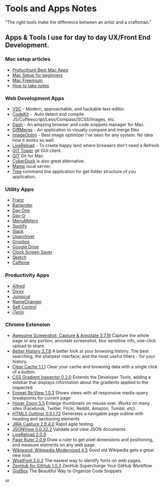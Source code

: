 # Tools and Apps Notes
"The right tools make the difference between an artist and a craftsman."

## Apps & Tools I use for day to day UX/Front End Development.

### Mac setup articles

* [Profucthunt Best Mac Apps](http://www.producthunt.com/e/products-for-mac-loverss)
* [Mac Setup for beginners](https://code.tutsplus.com/tutorials/setting-up-a-mac-dev-machine-from-zero-to-hero-with-dotfiles--net-35449)
* [Mac Freemium](http://www.producthunt.com/e/free-mac-utilities?utm_source=Product+Hunt&utm_campaign=1a02c1cf13-Free_Mac_utilities6_23_2015&utm_medium=email&utm_term=0_2cd7d34185-1a02c1cf13-121879825)
* [How to take notes](https://medium.com/design-voices/the-pen-is-mightier-than-the-laptop-2d057d3d5b7d)

### Web Development Apps

* [VSC](https://code.visualstudio.com/) - Modern, approachable, and hackable text-editor. 
* [CodeKit](https://incident57.com/codekit/) -  Auto detect and compile JS/Coffeescript/Less/Compass/SCSS/Images, etc.
* [Dash](http://kapeli.com/dash) - An amazing browser and code snippets manager for Mac.
* [DiffMerge](https://sourcegear.com/diffmerge/) - An application to visually compare and merge files
* [ImageOptim](http://imageoptim.com/) - Best image optimizer i've seen for any system. No idea how it works so well.
* [LiveReload]() - To craete happy land where browsers don't need a Refresh
* [GIT Tower](http://www.git-tower.com/) git GUI client.
* [GIT](https://github.com/git/git) Git for Mac
* [CyberDuck](http://cyberduck.io/) is also great alternative. 
* [Mamp](https://www.mamp.info/en/downloads/) local server.
* [Tree](http://mama.indstate.edu/users/ice/) command line application for get folder structure of you application.

### Utility Apps

* [Franz](https://meetfranz.com/)
* [Bartender](http://www.macbartender.com/)
* [Day One](http://dayoneapp.com/)
* [Day-O](http://www.shauninman.com/archive/2011/10/20/day_o_mac_menu_bar_clock)
* [MenuMeters](http://www.ragingmenace.com/software/menumeters/)
* [Spotify](https://www.spotify.com/us/download/mac/)
* [Slack](https://itunes.apple.com/us/app/slack/id803453959?mt=12)
* [Unarchiver](http://wakaba.c3.cx/s/apps/unarchiver.html)
* [Dropbox](https://www.dropbox.com/en/downloading?os=mac)
* [Google Drive](https://www.google.com/drive/download/)
* [Clock Screen Saver](http://padbury.me/clock/)
* [Sketch](https://www.sketchapp.com/)
* [Caffeine](http://lightheadsw.com/caffeine/)

### Productivity Apps

* [Alfred](http://www.alfredapp.com/)
* [Divvy](http://mizage.com/divvy/)
* [Jumpcut](http://jumpcut.sourceforge.net/)
* [NameChanger](http://mrrsoftware.com/namechanger/)
* [Self Control](http://selfcontrolapp.com/)
* [iTerm](https://www.iterm2.com/)

### Chrome Extension

* [Awesome Screenshot: Capture & Annotate 3.7.19](http://awesomescreenshot.com/) Capture the whole page or any portion, annotate screenshot, blur sensitive info, one-click upload to share.
* [Better History 3.7.8](https://chrome.google.com/webstore/detail/better-history/obciceimmggglbmelaidpjlmodcebijb?hl=en) A better look at your browsing history. The best searching, the sharpest interface, and the most useful filters - for your history.
* [Clear Cache 1.1.1](https://chrome.google.com/webstore/detail/clear-cache/cppjkneekbjaeellbfkmgnhonkkjfpdn?hl=en) Clear your cache and browsing data with a single click of a button.
* [CSS Gradient Inspector 0.2.0](https://chrome.google.com/webstore/detail/css-gradient-inspector/blklpjonlhpakchaahdnkcjkfmccmdik?hl=en) Extends the Developer Tools, adding a sidebar that displays information about the gradients applied to the inspected
* [Emmet Re:View 1.0.3](https://chrome.google.com/webstore/detail/emmet-review/epejoicbhllgiimigokgjdoijnpaphdp?hl=en) Shows views with all responsive media-query breakpoints for current page
* [Hover Zoom 5.5](https://chrome.google.com/webstore/detail/hover-zoom/nonjdcjchghhkdoolnlbekcfllmednbl?hl=en) Enlarge thumbnails on mouse over. Works on many sites (Facebook, Twitter, Flickr, Reddit, Amazon, Tumblr, etc).
* [HTML5 Outliner 0.5.1.72](https://chrome.google.com/webstore/detail/html5-outliner/afoibpobokebhgfnknfndkgemglggomo?hl=en) Generates a navigable page outline with heading and sectioning elements
* [JIRA Capture 2.8.4.0](https://chrome.google.com/webstore/detail/jira-capture/mmmjimhmoodbiejkjgcecaoibmochpnj?hl=en-US) Rapid agile testing.
* [JSONView 0.0.32.2](https://chrome.google.com/webstore/detail/jsonview/chklaanhfefbnpoihckbnefhakgolnmc?hl=en) Validate and view JSON documents
* [LiveReload 2.0.9]()
* [Page Ruler 2.0.9](https://chrome.google.com/webstore/detail/page-ruler/jlpkojjdgbllmedoapgfodplfhcbnbpn?hl=fr) Draw a ruler to get pixel dimensions and positioning, and measure elements on any web page.
* [Wikiwand: Wikipedia Modernized 4.5](https://chrome.google.com/webstore/detail/wikiwand-wikipedia-modern/emffkefkbkpkgpdeeooapgaicgmcbolj) Good old Wikipedia gets a great new look
* [WhatFont 2.0.2](https://chrome.google.com/webstore/detail/whatfont/jabopobgcpjmedljpbcaablpmlmfcogm?hl=en) The easiest way to identify fonts on web pages.
* [ZenHub for GitHub 1.0.3](https://chrome.google.com/webstore/detail/zenhub-for-github/ogcgkffhplmphkaahpmffcafajaocjbd?hl=en-US) ZenHub Supercharge Your GitHub Workflow
* [GistBox](http://www.gistboxapp.com/) The Beautiful Way to Organize Code Snippets

or


